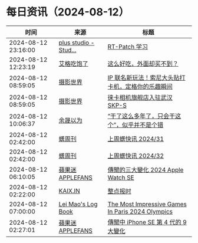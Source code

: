 ﻿# 每日资讯（2024-08-12）

|时间|来源|标题|
|---|---|---|
|2024-08-12 23:16:00|[plus studio - Stud...](https://studyinglover.com/atom.xml)|[RT-Patch 学习](https://studyinglover.com/2024/08/12/RT-Patch%E5%AD%A6%E4%B9%A0/)|
|2024-08-12 12:23:19|[艾格吃饱了](https://feedpress.me/wx-aigechibaole)|[这么好吃，外面却买不到？](http://mp.weixin.qq.com/s?__biz=MjM5NTYxODQyMA%3D%3D&mid=2653457373&idx=1&sn=5e15257c60bf2e36c606137d3ee09de7)|
|2024-08-12 08:59:05|[摄影世界](https://feedx.net/rss/photoworld.xml)|[IP 联名新玩法！索尼大头贴打卡机，定格你的乐趣瞬间](https://www.photoworld.com.cn/post/177373)|
|2024-08-12 08:59:05|[摄影世界](https://feedx.net/rss/photoworld.xml)|[徕卡相机旗舰店入驻武汉 SKP-S](https://www.photoworld.com.cn/post/177383)|
|2024-08-12 10:06:37|[余晟以为](https://feedpress.me/wx-yurii-says)|[“干了这么多年了，只会干这个”，似乎并不是个错](http://mp.weixin.qq.com/s?__biz=MzA3MDMwOTcwMg%3D%3D&mid=2650010020&idx=1&sn=3287b05d6f64383c412cdf069d5975d3)|
|2024-08-12 02:42:00|[蠎周刊](https://weekly.pychina.org/feeds/all.atom.xml)|[上周蠎快讯 2024/31](https://weekly.pychina.org/pyrecap/pyrw-2431.html)|
|2024-08-12 02:42:00|[蠎周刊](https://weekly.pychina.org/feeds/all.atom.xml)|[上周蠎快讯 2024/32](https://weekly.pychina.org/pyrecap/pyrw-2432.html)|
|2024-08-12 06:10:05|[蘋果迷 APPLEFANS](https://applefans.today/feed/)|[傳聞的三大變化 2024 Apple Watch SE](https://applefans.today/2024-08-apple-watch-se-rumors/)|
|2024-08-12 02:22:00|[KAIX.IN](https://kaix.in/feed/)|[整点报时](https://kaix.in/2024/0812-chime/)|
|2024-08-12 07:00:00|[Lei Mao's Log Book](https://leimao.github.io/atom.xml)|[The Most Impressive Games In Paris 2024 Olympics](https://leimao.github.io/blog/Paris-2024-Olympics-Most-Impressive-Games/)|
|2024-08-12 02:27:01|[蘋果迷 APPLEFANS](https://applefans.today/feed/)|[傳聞中 iPhone SE 第 4 代的 9 大變化](https://applefans.today/2024-08-iphone-se-4-rumors/)|
